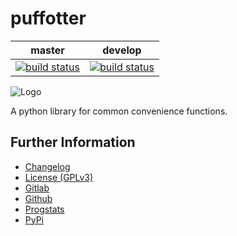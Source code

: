 # puffotter

|master|develop|
|:----:|:-----:|
|[![build status](https://gitlab.namibsun.net/namibsun/python/puffotter/badges/master/build.svg)](https://gitlab.namibsun.net/namibsun/python/puffotter/commits/master)|[![build status](https://gitlab.namibsun.net/namibsun/python/puffotter/badges/develop/build.svg)](https://gitlab.namibsun.net/namibsun/python/puffotter/commits/develop)|

![Logo](resources/logo/logo-readme.png)

A python library for common convenience functions.

## Further Information

* [Changelog](CHANGELOG)
* [License (GPLv3)](LICENSE)
* [Gitlab](https://gitlab.namibsun.net/namibsun/python/puffotter)
* [Github](https://github.com/namboy94/puffotter)
* [Progstats](https://progstats.namibsun.net/projects/puffotter)
* [PyPi](https://pypi.org/project/puffotter)
